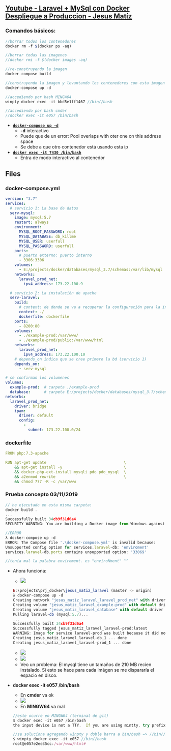 ## [Youtube - Laravel + MySql con Docker Despliegue a Produccion - Jesus Matíz](https://youtu.be/q7v2Qqf2Vmk)

### Comandos básicos:
```js
//borrar todos los contenedores
docker rm -f $(docker ps -aq)

//borrar todas las imagenes
//docker rmi -f $(docker images -aq)

//re-construyendo la imagen
docker-compose build

//construyendo la imagen y levantando los contenedores con esta imagen
docker-compose up -d

//accediendo por bash MINGW64
winpty docker exec -it bbd5e1ff1467 //bin//bash

//accediendo por bash cmder
//docker exec -it e057 /bin/bash
```

- [**`docker-compose up -d`**](https://youtu.be/q7v2Qqf2Vmk?t=1217)
  - **-d** interactivo
  - Puede que de un error: Pool overlaps with oter one on this address space
  - Se debe a que otro contenedor está usando esta ip
- [**`docker exec -it 7430 /bin/bash`**](https://youtu.be/q7v2Qqf2Vmk?t=1424)
  - Entra de modo interactivo al contenedor

## Files

### docker-compose.yml
```yml
version: "3.7"
services:
  # servicio 1: La base de datos
  serv-mysql:
    image: mysql:5.7
    restart: always
    environment:
      MYSQL_ROOT_PASSWORD: root
      MYSQL_DATABASE: db_killme
      MYSQL_USER: userfull
      MYSQL_PASSWORD: userfull
    ports:
      # puerto externo: puerto interno
      - 3306:3306
    volumes:
      - E:/projects/docker/databases/mysql_3.7/schemas:/var/lib/mysql
    networks:
      laravel_prod_net:
        ipv4_address: 173.22.100.9

  # servicio 2: La instalación de apache
  serv-laravel:
    build:
      # context: de donde se va a recuperar la configuración para la instalación
      context: ./
      dockerfile: dockerfile
    ports:
      - 8200:80
    volumes:
      - ./example-prod:/var/www/
      - ./example-prod/public:/var/www/html
    networks:
      laravel_prod_net:
        ipv4_address: 173.22.100.10
    # depends_on indica que se cree primero la bd (servicio 1)
    depends_on:
      - serv-mysql

# se confirman los volumenes
volumes:
  example-prod:  # carpeta ./example-prod
  database:      # carpeta E:/projects/docker/databases/mysql_3.7/schemas
networks:
  laravel_prod_net:
    driver: bridge
    ipam:
      driver: default
      config:
        - 
          subnet: 173.22.100.0/24
```
### dockerfile
```yml
FROM php:7.3-apache

RUN apt-get update                                  \
    && apt-get install -y                           \
    && docker-php-ext-install mysqli pdo pdo_mysql  \
    && a2enmod rewrite                              \
    && chmod 777 -R -c /var/www
```
### Prueba concepto 03/11/2019
```js
// he ejecutado en esta misma carpeta:
docker build .
...
Successfully built 34cb9f31d6a4
SECURITY WARNING: You are building a Docker image from Windows against a non-Windows Docker host. All files and directories added to build context will have '-rwxr-xr-x' permissions. It is recommended to double check and reset permissions for sensitive files and directories.
```
```js
//ERROR
λ docker-compose up -d
ERROR: The Compose file '.\docker-compose.yml' is invalid because:
Unsupported config option for services.laravel-db: 'enviroment'
services.laravel-db.ports contains unsupported option: '33069'

//tenía mal la palabra enviroment. es "enviroNment" ^^
```
- Ahora funciona:
  - ![](https://trello-attachments.s3.amazonaws.com/5b014dcaf4507eacfc1b4540/5db43f16df811534517445ec/b029c21a9b7184f354ead3845138f04a/image.png)
  ```js
  E:\projects\prj_docker\jesus_matiz_laravel (master -> origin)
  λ docker-compose up -d
  Creating network "jesus_matiz_laravel_laravel_prod_net" with driver "bridge"
  Creating volume "jesus_matiz_laravel_example-prod" with default driver
  Creating volume "jesus_matiz_laravel_database" with default driver
  Pulling laravel-db (mysql:5.7)...
  ...
  Successfully built 34cb9f31d6a4
  Successfully tagged jesus_matiz_laravel_laravel-prod:latest
  WARNING: Image for service laravel-prod was built because it did not already exist. To rebuild this image you must use `docker-compose build` or `docker-compose up --build`.
  Creating jesus_matiz_laravel_laravel-db_1 ... done
  Creating jesus_matiz_laravel_laravel-prod_1 ... done
  ```
  - ![](https://trello-attachments.s3.amazonaws.com/5db43f16df811534517445ec/1029x117/f59cbe9b236dfe04a5946d5451f9d8e6/image.png)
  - ![](https://trello-attachments.s3.amazonaws.com/5b014dcaf4507eacfc1b4540/5db43f16df811534517445ec/9ef401a42f3e99506fc5bfe72729f5a2/image.png)
  - Veo un problema: El mysql tiene un tamaños de 210 MB recien instalado. Si esto se hace para cada imágen se me dispararía el espacio en disco.

- **docker exec -it e057 /bin/bash**
  - En **cmder** va ok
  - ![](https://trello-attachments.s3.amazonaws.com/5db43f16df811534517445ec/417x225/5b7ce272a66e71913472112bada3f4cd/image.png)
  - En **MINGW64** va mal
  ```js
  //este ocurre en MINGW64 (terminal de git)
  $ docker exec -it e057 /bin/bash
  the input device is not a TTY.  If you are using mintty, try prefixing the command with 'winpty'

  //se soluciona agregando winpty y doble barra a bin/bash => //bin//bash
  $ winpty docker exec -it e057 //bin//bash
  root@e057e2ee35cc:/var/www/html#
  ```